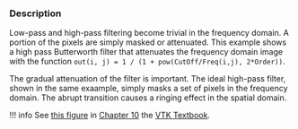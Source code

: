 ### Description

Low-pass and high-pass filtering become trivial in the frequency domain. A portion of the pixels are simply masked or attenuated. This example shows a high pass Butterworth filter that attenuates the frequency domain image with the function  `out(i, j) = 1 / (1 + pow(CutOff/Freq(i,j), 2*Order))`.

The gradual attenuation of the filter is important. The ideal high-pass filter, shown in the same exaample, simply masks a set of pixels in the frequency domain. The abrupt transition causes a ringing effect in the spatial domain.

!!! info
    See [this figure](../../../VTKBook/10Chapter10/#Figure%2010-11) in [Chapter 10](../../../VTKBook/10Chapter10) the [VTK Textbook](../../../VTKBook/01Chapter1).

